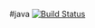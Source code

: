#java [![Build Status](https://travis-ci.org/lutak-srce/java.svg)](https://travis-ci.org/lutak-srce/java)
